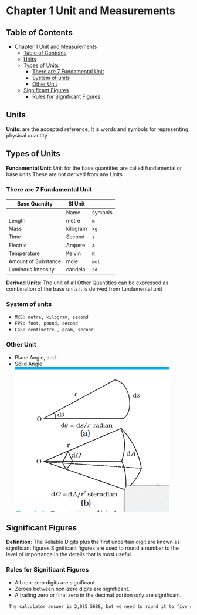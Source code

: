 # Chapter 1 Unit and Measurements

## Table of Contents

- [Chapter 1 Unit and Measurements](#chapter-1-unit-and-measurements)
  - [Table of Contents](#table-of-contents)
  - [Units](#units)
  - [Types of Units](#types-of-units)
    - [There are 7 Fundamental Unit](#there-are-7-fundamental-unit)
    - [System of units](#system-of-units)
    - [Other Unit](#other-unit)
  - [Significant Figures](#significant-figures)
    - [Rules for Significant Figures](#rules-for-significant-figures)

## Units

**Units**: are the accepted reference, It is words and symbols for representing physical quantity

## Types of Units

**Fundamental Unit**: Unit for the base quantities are called fundamental or base units These are not derived from any Units

### There are 7 Fundamental Unit

| Base Quantity | SI Unit | |
| -------- | ------- | ---|
|           |Name | symbols|
|           Length| metre| `m`|
| Mass| kilogram| `kg`|
| Time | Second | `s`|
| Electric| Ampere| `A`|
|Temperature| Kelvin| `K`|
|Amount of Substance| mole|`mol`|
|Luminous Intensity| candela | `cd`|

**Derived Units**: The unit of all Other Quantities can be expressed as combination of the base units it is derived from fundamental unit

### System of units

- `MKS: metre, kilogram, second`
- `FPS: foot, pound, second`
- `CGS: centimetre , gram, second`

### Other Unit

- Plane Angle, and
- Solid Angle
![Other Unit](./Screenshot%202023-06-27%20201014.png)

## Significant Figures

**Definition**: The Reliable Digits plus the first uncertain digit are known as significant figures Significant figures are used to round a number to the level of importance in the details that is most useful.

### Rules for Significant Figures

- All non-zero digits are significant.
- Zeroes between non-zero digits are significant.
- A trailing zero or final zero in the decimal portion only are significant.

```sh
 The calculator answer is 2,085.5688, but we need to round it to five significant figures. Because the first digit to be dropped (in the tenths place) is greater than 5, we round up to 2,085.6.
```

